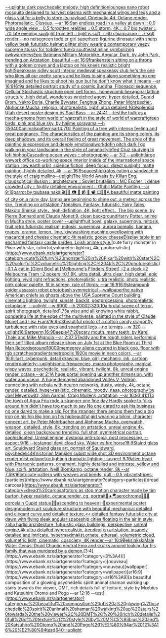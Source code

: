 [--uplight](https://www.ebank.nz/aiartgenerator?category=--uplight)[a dark psychedelic melody, high definition](https://www.ebank.nz/aiartgenerator?category=a%20dark%20psychedelic%20melody%2C%20high%20definition)[lounge](https://www.ebank.nz/aiartgenerator?category=lounge)[a nano robot mosquito designed to harvest plasma with mechanical wings and legs and a glass vial for a belly to store its payload. Cinematic 4d. Octane render. Photorealistic. Closeup. —ar 16:9](https://www.ebank.nz/aiartgenerator?category=a%20nano%20robot%20mosquito%20designed%20to%20harvest%20plasma%20with%20mechanical%20wings%20and%20legs%20and%20a%20glass%20vial%20for%20a%20belly%20to%20store%20its%20payload.%20Cinematic%204d.%20Octane%20render.%20Photorealistic.%20Closeup.%20%E2%80%94ar%2016%3A9)[an endless road in a valley at dawn :: 0.9 wide angle view :: 0.5 forgotten realities :: 0.5 storm, 4K,:: 0.7 big twister :: .70 late evening sunlight from left :: light is soft :: .60 chiaroscuro  :: .7 soft render --no noise](https://www.ebank.nz/aiartgenerator?category=an%20endless%20road%20in%20a%20valley%20at%20dawn%20%3A%3A%200.9%20wide%20angle%20view%20%3A%3A%200.5%20forgotten%20realities%20%3A%3A%200.5%20storm%2C%204K%2C%3A%3A%200.7%20big%20twister%20%3A%3A%20.70%20late%20evening%20sunlight%20from%20left%20%3A%3A%20light%20is%20soft%20%3A%3A%20.60%20chiaroscuro%20%20%3A%3A%20.7%20soft%20render%20--no%20noise)[green toddler girl superhero figurine dinosaur with sharp yellow beak futuristic helmet glitter shiny wearing contemporary yeezy supreme stussy for toddlers funko southeast asian symbolizing awkwardness](https://www.ebank.nz/aiartgenerator?category=green%20toddler%20girl%20superhero%20figurine%20dinosaur%20with%20sharp%20yellow%20beak%20futuristic%20helmet%20glitter%20shiny%20wearing%20contemporary%20yeezy%20supreme%20stussy%20for%20toddlers%20funko%20southeast%20asian%20symbolizing%20awkwardness)[Epic Batmans Military Motorbike, Angular, Dark, by John Park, trending on Artstation, beautiful --ar 16:9](https://www.ebank.nz/aiartgenerator?category=Epic%20Batmans%20Military%20Motorbike%2C%20Angular%2C%20Dark%2C%20by%20John%20Park%2C%20trending%20on%20Artstation%2C%20beautiful%20--ar%2016%3A9)[frankenstein sitting on a throne with a golden crown and a laptop on his knees realistic bright light](https://www.ebank.nz/aiartgenerator?category=frankenstein%20sitting%20on%20a%20throne%20with%20a%20golden%20crown%20and%20a%20laptop%20on%20his%20knees%20realistic%20bright%20light)[Speakeasy ridley scott interior medieval speakeasy club he's the one who likes all our pretty songs and he likes to sing along something no one imagined and he likes to shoot his gun but he don't know what it means --ar 16:8](https://www.ebank.nz/aiartgenerator?category=Speakeasy%20ridley%20scott%20interior%20medieval%20speakeasy%20club%20he%27s%20the%20one%20who%20likes%20all%20our%20pretty%20songs%20and%20he%20likes%20to%20sing%20along%20something%20no%20one%20imagined%20and%20he%20likes%20to%20shoot%20his%20gun%20but%20he%20don%27t%20know%20what%20it%20means%20--ar%2016%3A8)[16:9](https://www.ebank.nz/aiartgenerator?category=16%3A9)[a detailed portrait study of a cosmic Buddha,  Fibonacci sequence, Cellular Stochastic structure open cell forms , honeycomb hexagonal lattice structure ,high detail, wonderous wretched agony, hyper detailed, Gerald Brom, Nekro Borja, Charlie Bywater, Fenghua Zhong, Peter Mohrbacher, Alphonse Mucha, religion, photorealistic, light, ultra detailed 16:9](https://www.ebank.nz/aiartgenerator?category=a%20detailed%20portrait%20study%20of%20a%20cosmic%20Buddha%2C%20%20Fibonacci%20sequence%2C%20Cellular%20Stochastic%20structure%20open%20cell%20forms%20%2C%20honeycomb%20hexagonal%20lattice%20structure%20%2Chigh%20detail%2C%20wonderous%20wretched%20agony%2C%20hyper%20detailed%2C%20Gerald%20Brom%2C%20Nekro%20Borja%2C%20Charlie%20Bywater%2C%20Fenghua%20Zhong%2C%20Peter%20Mohrbacher%2C%20Alphonse%20Mucha%2C%20religion%2C%20photorealistic%2C%20light%2C%20ultra%20detailed%2016%3A9)[splendid Utah desert poster design by Saul Bass —ar 24:41 —test](https://www.ebank.nz/aiartgenerator?category=splendid%20Utah%20desert%20poster%20design%20by%20Saul%20Bass%20%E2%80%94ar%2024%3A41%20%E2%80%94test)[the hulk as a mecha-gnome from world of warcraft in the style of world of warcraft](https://www.ebank.nz/aiartgenerator?category=the%20hulk%20as%20a%20mecha-gnome%20from%20world%20of%20warcraft%20in%20the%20style%20of%20world%20of%20warcraft)[green birds, pink and blue sky, by hajime sorayama —h 350](https://www.ebank.nz/aiartgenerator?category=green%20birds%2C%20pink%20and%20blue%20sky%2C%20by%20hajime%20sorayama%20%E2%80%94h%20350)[400](https://www.ebank.nz/aiartgenerator?category=400)[animals](https://www.ebank.nz/aiartgenerator?category=animals)[patterns](https://www.ebank.nz/aiartgenerator?category=patterns)[art](https://www.ebank.nz/aiartgenerator?category=art)[4:7](https://www.ebank.nz/aiartgenerator?category=4%3A7)[Oil Painting of a tree with intense feeling and great poignancy. The characteristics of the painting are its strong colors, its deep shadows, and its overall feeling of great movement. The style of the painting is expressive and deeply emotional](https://www.ebank.nz/aiartgenerator?category=Oil%20Painting%20of%20a%20tree%20with%20intense%20feeling%20and%20great%20poignancy.%20The%20characteristics%20of%20the%20painting%20are%20its%20strong%20colors%2C%20its%20deep%20shadows%2C%20and%20its%20overall%20feeling%20of%20great%20movement.%20The%20style%20of%20the%20painting%20is%20expressive%20and%20deeply%20emotional)[work](https://www.ebank.nz/aiartgenerator?category=work)[dof](https://www.ebank.nz/aiartgenerator?category=dof)[in pitch dark I go walking in your landscape in the style of amano](https://www.ebank.nz/aiartgenerator?category=in%20pitch%20dark%20I%20go%20walking%20in%20your%20landscape%20in%20the%20style%20of%20amano)[style](https://www.ebank.nz/aiartgenerator?category=style)[Ted Cruz studying to lofi hiphop](https://www.ebank.nz/aiartgenerator?category=Ted%20Cruz%20studying%20to%20lofi%20hiphop)[Cascading ocean waves :: photographic --ar 3:2 --uplight](https://www.ebank.nz/aiartgenerator?category=Cascading%20ocean%20waves%20%3A%3A%20photographic%20--ar%203%3A2%20--uplight)[large wework office co-working space interior inside of the international space station, low earth orbit, science fiction, deep focus, direct sunlight, matte painting, highly detailed, 4k, --ar 16:9](https://www.ebank.nz/aiartgenerator?category=large%20wework%20office%20co-working%20space%20interior%20inside%20of%20the%20international%20space%20station%2C%20low%20earth%20orbit%2C%20science%20fiction%2C%20deep%20focus%2C%20direct%20sunlight%2C%20matte%20painting%2C%20highly%20detailed%2C%204k%2C%20--ar%2016%3A9)[spaceship](https://www.ebank.nz/aiartgenerator?category=spaceship)[kratos eating a sandwich in the style of craig mullins](https://www.ebank.nz/aiartgenerator?category=kratos%20eating%20a%20sandwich%20in%20the%20style%20of%20craig%20mullins)[--uplight](https://www.ebank.nz/aiartgenerator?category=--uplight)[The World Awaits by Kilian Eng, clouds](https://www.ebank.nz/aiartgenerator?category=The%20World%20Awaits%20by%20Kilian%20Eng%2C%20clouds)[optical illusion ::  architecture :: Soviet brutalism :: MC Escher :: dense crowded city :: highly detailed environment :: Ghibli Matte Painting --ar 9:19](https://www.ebank.nz/aiartgenerator?category=optical%20illusion%20%3A%3A%20%20architecture%20%3A%3A%20Soviet%20brutalism%20%3A%3A%20MC%20Escher%20%3A%3A%20dense%20crowded%20city%20%3A%3A%20highly%20detailed%20environment%20%3A%3A%20Ghibli%20Matte%20Painting%20--ar%209%3A19)[parrot by tsubasa nakai](https://www.ebank.nz/aiartgenerator?category=parrot%20by%20tsubasa%20nakai)[🎬🌈📼 📷 📸 📹 🎥 📽 🎞🧬🌌](https://www.ebank.nz/aiartgenerator?category=%F0%9F%8E%AC%F0%9F%8C%88%F0%9F%93%BC%20%F0%9F%93%B7%20%F0%9F%93%B8%20%F0%9F%93%B9%20%F0%9F%8E%A5%20%F0%9F%93%BD%20%F0%9F%8E%9E%F0%9F%A7%AC%F0%9F%8C%8C)[A beautiful matte painting of city on a rainy day, lamps are beginning to shine out, a meteor across the sky, Trending on artstation:7,tonalism, Fantasy, futuristic, Fairy Tales, Makoto Shinkai style，high-definition, 4K, light effect，The big scene. by Pierre Bonnard and Claude Monet:9, clean background](https://www.ebank.nz/aiartgenerator?category=A%20beautiful%20matte%20painting%20of%20city%20on%20a%20rainy%20day%2C%20lamps%20are%20beginning%20to%20shine%20out%2C%20a%20meteor%20across%20the%20sky%2C%20Trending%20on%20artstation%3A7%2Ctonalism%2C%20Fantasy%2C%20futuristic%2C%20Fairy%20Tales%2C%20Makoto%20Shinkai%20style%EF%BC%8Chigh-definition%2C%204K%2C%20light%20effect%EF%BC%8CThe%20big%20scene.%20by%20Pierre%20Bonnard%20and%20Claude%20Monet%3A9%2C%20clean%20background)[Harry Potter, anime in Mucha style, poster cover --uplight](https://www.ebank.nz/aiartgenerator?category=Harry%20Potter%2C%20anime%20in%20Mucha%20style%2C%20poster%20cover%20--uplight)[fruit bowl, galaxy, supernova, mitosis, fruit retro futuristic realism, mitosis, supernova, aurora borealis, banana, grapes, orange, lemon, lime, kiwi](https://www.ebank.nz/aiartgenerator?category=fruit%20bowl%2C%20galaxy%2C%20supernova%2C%20mitosis%2C%20fruit%20retro%20futuristic%20realism%2C%20mitosis%2C%20supernova%2C%20aurora%20borealis%2C%20banana%2C%20grapes%2C%20orange%2C%20lemon%2C%20lime%2C%20kiwi)[washing machine overflowing with macaroni and cheese cinematic 4k realistic gooey cheese](https://www.ebank.nz/aiartgenerator?category=washing%20machine%20overflowing%20with%20macaroni%20and%20cheese%20cinematic%204k%20realistic%20gooey%20cheese)[Display table in an enchanted fantasy castle garden. Loish anime style.](https://www.ebank.nz/aiartgenerator?category=Display%20table%20in%20an%20enchanted%20fantasy%20castle%20garden.%20Loish%20anime%20style.)[cute furry monster in Pixar with star, colorful,volumetric lighting, 4k, photorealistic](https://www.ebank.nz/aiartgenerator?category=cute%20furry%20monster%20in%20Pixar%20with%20star%2C%20colorful%2Cvolumetric%20lighting%2C%204k%2C%20photorealistic)[::0.1 A cat in [Gient Box] at [Melbourne's Flinders Street] ::2 a clock ::2 Melbourne Tram ::2 pokers ::0.1 8K, ultra detail, ultra clear, high detail, epic lighting, vivid light refractions, photorealistic, ultra realistic, photo realistic, pink colour palette, fit in screen, rule of thirds, —ar 16:9](https://www.ebank.nz/aiartgenerator?category=%3A%3A0.1%20A%20cat%20in%20%5BGient%20Box%5D%20at%20%5BMelbourne%27s%20Flinders%20Street%5D%20%3A%3A2%20a%20clock%20%3A%3A2%20Melbourne%20Tram%20%3A%3A2%20pokers%20%3A%3A0.1%208K%2C%20ultra%20detail%2C%20ultra%20clear%2C%20high%20detail%2C%20epic%20lighting%2C%20vivid%20light%20refractions%2C%20photorealistic%2C%20ultra%20realistic%2C%20photo%20realistic%2C%20pink%20colour%20palette%2C%20fit%20in%20screen%2C%20rule%20of%20thirds%2C%20%E2%80%94ar%2016%3A9)[16:9](https://www.ebank.nz/aiartgenerator?category=16%3A9)[steampunk spider assassin robot photobash symmetrical --wallpaper](https://www.ebank.nz/aiartgenerator?category=steampunk%20spider%20assassin%20robot%20photobash%20symmetrical%20--wallpaper)[the native American chiefs as ghosts above the USA Supreme Court building, cinematic lighting, twlight, sunset, backlit, postprocessing, photorealistic, ectoplasm, --uplight --w 6000 --h 2000](https://www.ebank.nz/aiartgenerator?category=the%20native%20American%20chiefs%20as%20ghosts%20above%20the%20USA%20Supreme%20Court%20building%2C%20cinematic%20lighting%2C%20twlight%2C%20sunset%2C%20backlit%2C%20postprocessing%2C%20photorealistic%2C%20ectoplasm%2C%20--uplight%20--w%206000%20--h%202000)[2:3](https://www.ebank.nz/aiartgenerator?category=2%3A3)[20:10](https://www.ebank.nz/aiartgenerator?category=20%3A10)[a brutal scene of terror, spirit photograph, detailed](https://www.ebank.nz/aiartgenerator?category=a%20brutal%20scene%20of%20terror%2C%20spirit%20photograph%2C%20detailed)[1.75](https://www.ebank.nz/aiartgenerator?category=1.75)[a wise and all knowing white rabbit, pondering life at the edge of the multiverse, painted in the style of Claude Monet and Lisa Frank](https://www.ebank.nz/aiartgenerator?category=a%20wise%20and%20all%20knowing%20white%20rabbit%2C%20pondering%20life%20at%20the%20edge%20of%20the%20multiverse%2C%20painted%20in%20the%20style%20of%20Claude%20Monet%20and%20Lisa%20Frank)[16:9](https://www.ebank.nz/aiartgenerator?category=16%3A9)[5:3](https://www.ebank.nz/aiartgenerator?category=5%3A3)[beautiful photo of a cotton candy dragonfly turbulence with ruby eyes and spaghetti legs --no turnips --w 320 --uplight](https://www.ebank.nz/aiartgenerator?category=beautiful%20photo%20of%20a%20cotton%20candy%20dragonfly%20turbulence%20with%20ruby%20eyes%20and%20spaghetti%20legs%20--no%20turnips%20--w%20320%20--uplight)[16:9](https://www.ebank.nz/aiartgenerator?category=16%3A9)[artgerm,](https://www.ebank.nz/aiartgenerator?category=artgerm%2C)[16:9](https://www.ebank.nz/aiartgenerator?category=16%3A9)[Beeple](https://www.ebank.nz/aiartgenerator?category=Beeple)[47:20](https://www.ebank.nz/aiartgenerator?category=47%3A20)[scary mouth, many teeth, by Karel Thole and Mike Mignola --ar 2:3](https://www.ebank.nz/aiartgenerator?category=scary%20mouth%2C%20many%20teeth%2C%20by%20Karel%20Thole%20and%20Mike%20Mignola%20--ar%202%3A3)[7:5](https://www.ebank.nz/aiartgenerator?category=7%3A5)[Teddy and the rough riders performing their self titled album release show on July 1st at the Blue Room at Third Man Records](https://www.ebank.nz/aiartgenerator?category=Teddy%20and%20the%20rough%20riders%20performing%20their%20self%20titled%20album%20release%20show%20on%20July%201st%20at%20the%20Blue%20Room%20at%20Third%20Man%20Records)[ground](https://www.ebank.nz/aiartgenerator?category=ground)[10000](https://www.ebank.nz/aiartgenerator?category=10000)[meme](https://www.ebank.nz/aiartgenerator?category=meme)[grey aliens covered in black goo, floor with rgb scratches](https://www.ebank.nz/aiartgenerator?category=grey%20aliens%20covered%20in%20black%20goo%2C%20floor%20with%20rgb%20scratches)[gradients](https://www.ebank.nz/aiartgenerator?category=gradients)[metropolis 1920s movie in neon colors, --ar 16:9](https://www.ebank.nz/aiartgenerator?category=metropolis%201920s%20movie%20in%20neon%20colors%2C%20--ar%2016%3A9)[illust, cyberpunk, detail drawing, blue, girl, mechanic, ink, cartoon render](https://www.ebank.nz/aiartgenerator?category=illust%2C%20cyberpunk%2C%20detail%20drawing%2C%20blue%2C%20girl%2C%20mechanic%2C%20ink%2C%20cartoon%20render)[painterly](https://www.ebank.nz/aiartgenerator?category=painterly)[--uplight](https://www.ebank.nz/aiartgenerator?category=--uplight)[sonic frequencies, macro photography, magical, wispy waves, psychedelic, realistic, vibrant, twilight, 8k, unreal engine render, octane --ar 2:1](https://www.ebank.nz/aiartgenerator?category=sonic%20frequencies%2C%20macro%20photography%2C%20magical%2C%20wispy%20waves%2C%20psychedelic%2C%20realistic%2C%20vibrant%2C%20twilight%2C%208k%2C%20unreal%20engine%20render%2C%20octane%20--ar%202%3A1)[A huge portal opening up another dimension, with water and ocean, A huge demaged abandoned Voltes V, Voltron, connecting with nebula with neuron networks,  dusty, windy, 4k, octane render, detailed, hyper-realistic, cinematic, moody, nasa, photography by Joel Meyerowitz, Slim Aarons, Craig Mullens, artstation, --ar 16:9](https://www.ebank.nz/aiartgenerator?category=A%20huge%20portal%20opening%20up%20another%20dimension%2C%20with%20water%20and%20ocean%2C%20A%20huge%20demaged%20abandoned%20Voltes%20V%2C%20Voltron%2C%20connecting%20with%20nebula%20with%20neuron%20networks%2C%20%20dusty%2C%20windy%2C%204k%2C%20octane%20render%2C%20detailed%2C%20hyper-realistic%2C%20cinematic%2C%20moody%2C%20nasa%2C%20photography%20by%20Joel%20Meyerowitz%2C%20Slim%20Aarons%2C%20Craig%20Mullens%2C%20artstation%2C%20--ar%2016%3A9)[3:4](https://www.ebank.nz/aiartgenerator?category=3%3A4)[1:1](https://www.ebank.nz/aiartgenerator?category=1%3A1)[To the town of Agua Fria rode a stranger one fine day Hardly spoke to folks around him didn't have too much to say No one dared to ask his business no one dared to make a slip For the stranger there among them had a big iron on his hip Big iron on his hip](https://www.ebank.nz/aiartgenerator?category=To%20the%20town%20of%20Agua%20Fria%20rode%20a%20stranger%20one%20fine%20day%20Hardly%20spoke%20to%20folks%20around%20him%20didn%27t%20have%20too%20much%20to%20say%20No%20one%20dared%20to%20ask%20his%20business%20no%20one%20dared%20to%20make%20a%20slip%20For%20the%20stranger%20there%20among%20them%20had%20a%20big%20iron%20on%20his%20hip%20Big%20iron%20on%20his%20hip)[beautiful girl wearing a bikini ,character concept art, by Peter Mohrbacher and Alphonse Mucha, overwatch, weapon, detailed, style, 8k, trending on artstation, unreal engine 4k, detailed, clean background trending, full shot, symmetrical portrait, sophisticated, Unreal engine, dystopia,anti-utopia, post processing, --aspect 9:16 --test](https://www.ebank.nz/aiartgenerator?category=beautiful%20girl%20wearing%20a%20bikini%20%2Ccharacter%20concept%20art%2C%20by%20Peter%20Mohrbacher%20and%20Alphonse%20Mucha%2C%20overwatch%2C%20weapon%2C%20detailed%2C%20style%2C%208k%2C%20trending%20on%20artstation%2C%20unreal%20engine%204k%2C%20detailed%2C%20clean%20background%20trending%2C%20full%20shot%2C%20symmetrical%20portrait%2C%20sophisticated%2C%20Unreal%20engine%2C%20dystopia%2Canti-utopia%2C%20post%20processing%2C%20--aspect%209%3A16%20--test)[angel devil cloud sky. Water vs fire horse](https://www.ebank.nz/aiartgenerator?category=angel%20devil%20cloud%20sky.%20Water%20vs%20fire%20horse)[16:9](https://www.ebank.nz/aiartgenerator?category=16%3A9)[Staind glass art, Squidward Staind glass art, portrait of Squidward, psychedelic](https://www.ebank.nz/aiartgenerator?category=Staind%20glass%20art%2C%20Squidward%20Staind%20glass%20art%2C%20portrait%20of%20Squidward%2C%20psychedelic)[4K](https://www.ebank.nz/aiartgenerator?category=4K)[Victorian Mansion cubist wide shot 3D environment octane render mist volumetric lighting dramatic lighting  --aspect 9:19](https://www.ebank.nz/aiartgenerator?category=Victorian%20Mansion%20cubist%20wide%20shot%203D%20environment%20octane%20render%20mist%20volumetric%20lighting%20dramatic%20lighting%20%20--aspect%209%3A19)[alien heart with Pharaonic patterns, ornament, highly detailed and intricate, yellow and blue, sci fi, artstation, Neill Blomkamp, octane render, 8k --ar 7:5](https://www.ebank.nz/aiartgenerator?category=alien%20heart%20with%20Pharaonic%20patterns%2C%20ornament%2C%20highly%20detailed%20and%20intricate%2C%20yellow%20and%20blue%2C%20sci%20fi%2C%20artstation%2C%20Neill%20Blomkamp%2C%20octane%20render%2C%208k%20--ar%207%3A5)[9:16](https://www.ebank.nz/aiartgenerator?category=9%3A16)[intricate pattern with weaves and bends, dull :: 0.5 vibrant](https://www.ebank.nz/aiartgenerator?category=intricate%20pattern%20with%20weaves%20and%20bends%2C%20dull%20%3A%3A%200.5%20vibrant)[stripes.](https://www.ebank.nz/aiartgenerator?category=stripes.)[particles](https://www.ebank.nz/aiartgenerator?category=particles)[dread carcosa](https://www.ebank.nz/aiartgenerator?category=dread%20carcosa)[totoro as stop motion character made by tim burton, hyper realistic, octane render, cg, portrait](https://www.ebank.nz/aiartgenerator?category=totoro%20as%20stop%20motion%20character%20made%20by%20tim%20burton%2C%20hyper%20realistic%2C%20octane%20render%2C%20cg%2C%20portrait)[🍒✈️🪂aerochrome💊👶🏼 porcelain Cupid statue💋💄ascending to heaven✨🌛experimental poster design](https://www.ebank.nz/aiartgenerator?category=%F0%9F%8D%92%E2%9C%88%EF%B8%8F%F0%9F%AA%82aerochrome%F0%9F%92%8A%F0%9F%91%B6%F0%9F%8F%BC%20porcelain%20Cupid%20statue%F0%9F%92%8B%F0%9F%92%84ascending%20to%20heaven%E2%9C%A8%F0%9F%8C%9Bexperimental%20poster%20design)[modern art sculpture structure with beautiful mechanical detailed and elegant curve and detailed texture,](https://www.ebank.nz/aiartgenerator?category=modern%20art%20sculpture%20structure%20with%20beautiful%20mechanical%20detailed%20and%20elegant%20curve%20and%20detailed%20texture%2C)[<< detailed fantasy futuristic city at dawn with flying sleek angular spaceship cities floating in the air in style, zaha hadid architecture, futuristic glass buildings, perspective, unreal engine,4k,ultra detailed hyperrealistic, trending on artstation, insanely detailed and intricate, hypermaximalist,ornate, ethereal, volumetric cloud, volumetric light, cinematic, cgsociety, 4K render --ar 16:9](https://www.ebank.nz/aiartgenerator?category=%3C%3C%20detailed%20fantasy%20futuristic%20city%20at%20dawn%20with%20flying%20sleek%20angular%20spaceship%20cities%20floating%20in%20the%20air%20in%20style%2C%20zaha%20hadid%20architecture%2C%20futuristic%20glass%20buildings%2C%20perspective%2C%20unreal%20engine%2C4k%2Cultra%20detailed%20hyperrealistic%2C%20trending%20on%20artstation%2C%20insanely%20detailed%20and%20intricate%2C%20hypermaximalist%2Cornate%2C%20ethereal%2C%20volumetric%20cloud%2C%20volumetric%20light%2C%20cinematic%2C%20cgsociety%2C%204K%20render%20--ar%2016%3A9)[Beksinkski](https://www.ebank.nz/aiartgenerator?category=Beksinkski)[Male Water Genasi Druid Chaotic neutral.Emo and skulks around looking for his family that was murdered by a demon.](https://www.ebank.nz/aiartgenerator?category=Male%20Water%20Genasi%20Druid%20Chaotic%20neutral.Emo%20and%20skulks%20around%20looking%20for%20his%20family%20that%20was%20murdered%20by%20a%20demon.)[3:4](https://www.ebank.nz/aiartgenerator?category=3%3A4)[](https://www.ebank.nz/aiartgenerator?category=)[nouveau](https://www.ebank.nz/aiartgenerator?category=nouveau)[wallpaper](https://www.ebank.nz/aiartgenerator?category=wallpaper)[ar16:9](https://www.ebank.nz/aiartgenerator?category=ar16%3A9)[a beautiful composition of a glowing psychedelic spirit animal shaman walking up stairs towards the viewer, DMT,  rich details full of texture, style by Mœbius and Katsuhiro Otomo and Pogo —ar 12:16 —test](https://www.ebank.nz/aiartgenerator?category=a%20beautiful%20composition%20of%20a%20glowing%20psychedelic%20spirit%20animal%20shaman%20walking%20up%20stairs%20towards%20the%20viewer%2C%20DMT%2C%20%20rich%20details%20full%20of%20texture%2C%20style%20by%20M%C5%93bius%20and%20Katsuhiro%20Otomo%20and%20Pogo%20%E2%80%94ar%2012%3A16%20%E2%80%94test)[640](https://www.ebank.nz/aiartgenerator?category=640)[--uplight](https://www.ebank.nz/aiartgenerator?category=--uplight)